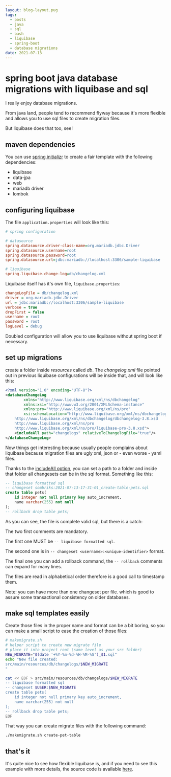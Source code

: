 ```yaml
---
layout: blog-layout.pug
tags: 
  - posts
  - java
  - sql
  - bash
  - liquibase
  - spring-boot
  - database migrations
date: 2021-07-13
---
```

# spring boot java database migrations with liquibase and sql

I really enjoy database migrations.

From java land, people tend to recommend flyway because it's more flexible and
allows you to use sql files to create migration files.

But liquibase does that too, see!

## maven dependencies

You can use [spring initializr](https://start.spring.io/) to create a fair
template with the following dependencies:

- liquibase
- data-jpa
- web
- mariadb driver
- lombok

## configuring liquibase

The file `application.properties` will look like this:

```ini
# spring configuration

# datasource
spring.datasource.driver-class-name=org.mariadb.jdbc.Driver
spring.datasource.username=root
spring.datasource.password=root
spring.datasource.url=jdbc:mariadb://localhost:3306/sample-liquibase

# liquibase
spring.liquibase.change-log=db/changelog.xml
```

Liquibase itself has it's own file, `liquibase.properties`:

```ini
changeLogFile = db/changelog.xml
driver = org.mariadb.jdbc.Driver
url = jdbc:mariadb://localhost:3306/sample-liquibase
verbose = true
dropFirst = false
username = root
password = root
logLevel = debug
```

Doubled configuration will allow you to use liquibase without spring boot if
necessary.

## set up migrations

create a folder inside *resources* called *db*. The *changelog.xml* file pointed
out in previous liquibase configurations will be inside that, and will look like
this:

```xml
<?xml version="1.0" encoding="UTF-8"?>
<databaseChangeLog
        xmlns="http://www.liquibase.org/xml/ns/dbchangelog"
        xmlns:xsi="http://www.w3.org/2001/XMLSchema-instance"
        xmlns:pro="http://www.liquibase.org/xml/ns/pro"
        xsi:schemaLocation="http://www.liquibase.org/xml/ns/dbchangelog
    http://www.liquibase.org/xml/ns/dbchangelog/dbchangelog-3.8.xsd
    http://www.liquibase.org/xml/ns/pro 
    http://www.liquibase.org/xml/ns/pro/liquibase-pro-3.8.xsd">
    <includeAll path="changelogs" relativeToChangelogFile="true"/>
</databaseChangeLog>
```

Now things get interesting because usually people complains about liquibase
because migration files are ugly xml, json or - even worse - yaml files.

Thanks to the
[includeAll option](https://docs.liquibase.com/concepts/advanced/includeall.html),
you can set a path to a folder and inside that folder all changesets can be in
the sql format. Something like this:

```sql
-- liquibase formatted sql
-- changeset sombriks:2021-07-13-17-31-01_create-table-pets.sql
create table pets(
    id integer not null primary key auto_increment,
    name varchar(255) not null
);
-- rollback drop table pets;
```

As you can see, the file is complete valid sql, but there is a catch:

The two first comments are mandatory.

The first one MUST be `-- liquibase formatted sql`.

The second one is in `-- changeset <username>:<unique-identifier>` format.

The final one you can add a rollback command, the `-- rollback` comments can
expand for many lines.

The files are read in alphabetical order therefore is a good call to timestamp
them.

Note: you can have more than one changeset per file. which is good to assure
some transactional consistency on older databases.

## make sql templates easily

Create those files in the proper name and format can be a bit boring, so you can
make a small script to ease the creation of those files:

```bash
# makemigrate.sh
# helper script to create new migrate file
# place it into project root (same level as your src folder)
NEW_MIGRATE="$(date '+%Y-%m-%d-%H-%M-%S')_$1.sql"
echo "New file created:
src/main/resources/db/changelogs/$NEW_MIGRATE
"

cat << EOF > src/main/resources/db/changelogs/$NEW_MIGRATE
-- liquibase formatted sql
-- changeset $USER:$NEW_MIGRATE
create table pets(
    id integer not null primary key auto_increment,
    name varchar(255) not null
);
-- rollback drop table pets;
EOF
```

That way you can create migrate files with the following command:

```bash
./makemigrate.sh create-pet-table
```

## that's it

It's quite nice to see how flexible liquibase is, and if you need to see this
example with more details, the source code is available
[here](https://github.com/sombriks/sample-liquibase).
